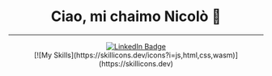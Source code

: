 
<div align="center">
  <h1>Ciao, mi chaimo Nicolò 👋</h1>
</div>
<hr>
<div align="center">
  <div id="badges">
    <a href="https://it.linkedin.com/in/nicolò-amato3487?trk=profile-badge">
      <img src="https://img.shields.io/badge/LinkedIn-blue?style=for-the-badge&logo=linkedin&logoColor=white" alt="LinkedIn Badge"/>
    </a> 
  </div>
  <div>
    [![My Skills](https://skillicons.dev/icons?i=js,html,css,wasm)](https://skillicons.dev)
  </div>
</div>


<!--
**Nicolo3487/Nicolo3487** is a ✨ _special_ ✨ repository because its `README.md` (this file) appears on your GitHub profile.

Here are some ideas to get you started:

- 🔭 I’m currently working on ...
- 🌱 I’m currently learning ...
- 👯 I’m looking to collaborate on ...
- 🤔 I’m looking for help with ...
- 💬 Ask me about ...
- 📫 How to reach me: ...
- 😄 Pronouns: ...
- ⚡ Fun fact: ...
-->
